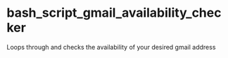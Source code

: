 # bash_script_gmail_availability_checker
Loops through and checks the availability of your desired gmail address 
